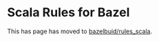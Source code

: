 # Scala Rules for Bazel

This has page has moved to [bazelbuid/rules_scala](https://github.com/bazelbuild/rules_scala/blob/master/README.md).
